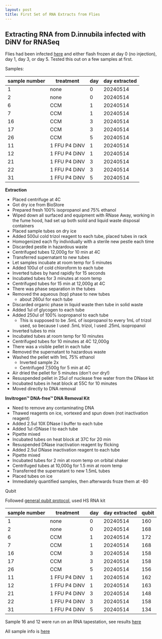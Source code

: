```yaml
---
layout: post
title: First Set of RNA Extracts from Flies
---
```


## Extracting RNA from D.innubila infected with DiNV for RNASeq

Flies had been infected [here](https://meschedl.github.io/Unckless-Lab-Notebook-Maggie/2024/04/12/fly-infections-for-RNA.html) and either flash frozen at day 0 (no injection), day 1, day 3, or day 5. Tested this out on a few samples at first. 

Samples: 

| sample number | treatment     | day | day extracted |
|---------------|---------------|-----|---------------|
| 1             | none          | 0   | 20240514      |
| 2             | none          | 0   | 20240514      |
| 6             | CCM           | 1   | 20240514      |
| 7             | CCM           | 1   | 20240514      |
| 16            | CCM           | 3   | 20240514      |
| 17            | CCM           | 3   | 20240514      |
| 26            | CCM           | 5   | 20240514      |
| 11            | 1 FFU P4 DiNV | 1   | 20240514      |
| 12            | 1 FFU P4 DiNV | 1   | 20240514      |
| 21            | 1 FFU P4 DiNV | 3   | 20240514      |
| 22            | 1 FFU P4 DiNV | 3   | 20240514      |
| 31            | 1 FFU P4 DiNV | 5   | 20240514      |


**Extraction**

- Placed centrifuge at 4C
- Got dry ice from BioStore 
- Prepared fresh 100% isopropanol and 75% ethanol
- Wiped down all surfaced and equipment with RNase Away, working in the fume hood, had set up both solid and liquid waste disposal containers
- Placed sample tubes on dry ice 
- Added 500ul cold trizol reagent to each tube, placed tubes in rack 
- Homogenized each fly individually with a sterile new pestle each time
- Discarded pestle in hazardous waste
- Centrifuged tubes 12,000g for 10 min at 4C
- Transferred supernatant to new tubes 
- Let samples incubate at room temp for 5 minutes 
- Added 100ul of cold chloroform to each tube
- Inverted tubes by hand rapidly for 15 seconds 
- Incubated tubes for 3 minutes at room temp 
- Centrifuged tubes for 15 min at 12,000g at 4C 
- There was phase separation in the tubes 
- Removed the aqueous (top) phase to new tubes
    - about 260ul for each tube 
- Discarded organic phase in liquid waste then tube in solid waste 
- Added 1ul of glycogen to each tube 
- Added 250ul of 100% isopropanol to each tube 
    - This is supposed to be .5mL of isopropanol to every 1mL of trizol used, so because I used .5mL trizol, I used .25mL isopropanol 
- Inverted tubes to mix 
- Incubated tubes at room temp for 10 minutes
- Centrifuged tubes for 10 minutes at 4C 12,000g
- There was a visible pellet in each tube 
- Removed the supernatant to hazardous waste
- Washed the pellet with 1mL 75% ethanol 
    - Inverted sample 2x
    - Centrifuged 7,500g for 5 min at 4C 
- Air dried the pellet for 5 minutes (don't ovr dry!)
- Resuspended pellet in 25ul of nuclease free water from the DNase kit 
- Incubated tubes in heat block at 55C for 10 minutes
- Moved directly to DNA removal 

**Invitrogen™ DNA-free™ DNA Removal Kit**

- Need to remove any contaminating DNA 
- Thawed reagents on ice, vortexed and spun down (not inactivation reagent) 
- Added 2.5ul 10X DNase I buffer to each tube 
- Added 1ul rDNase I to each tube 
- Pipette mixed 
- Incubated tubes on heat block at 37C for 20 min 
- Resuspended DNase inactivation reagent by flicking 
- Added 2.5ul DNase inactivation reagent to each tube
- Pipette mixed 
- Incubated tubes for 2 min at room temp on orbital shaker 
- Centrifuged tubes at 10,000g for 1.5 min at room temp 
- Transferred the supernatant to new 1.5mL tubes 
- Placed tubes on ice 
- Immediately quantified samples, then afterwards froze them at -80 

Qubit 

Followed [general qubit protocol](https://docs.google.com/document/d/1ZCz0SBof6LHE3P_LbftawFyexl8iCECUlvjIcauPYwY/edit?tab=t.0), used HS RNA kit 

| sample number | treatment     | day | day extracted | qubit |
|---------------|---------------|-----|---------------|-------|
| 1             | none          | 0   | 20240514      | 160   |
| 2             | none          | 0   | 20240514      | 168   |
| 6             | CCM           | 1   | 20240514      | 172   |
| 7             | CCM           | 1   | 20240514      | 168   |
| 16            | CCM           | 3   | 20240514      | 158   |
| 17            | CCM           | 3   | 20240514      | 158   |
| 26            | CCM           | 5   | 20240514      | 156   |
| 11            | 1 FFU P4 DiNV | 1   | 20240514      | 162   |
| 12            | 1 FFU P4 DiNV | 1   | 20240514      | 163   |
| 21            | 1 FFU P4 DiNV | 3   | 20240514      | 148   |
| 22            | 1 FFU P4 DiNV | 3   | 20240514      | 158   |
| 31            | 1 FFU P4 DiNV | 5   | 20240514      | 134   |

Sample 16 and 12 were run on an RNA tapestation, see results [here](https://drive.google.com/drive/u/0/folders/1ZavwBYtP_RfgO0Vil3MfK6D6Es81jLVH)

All sample info is [here](https://docs.google.com/spreadsheets/d/1xspFNMcrrAYWBiJEdggjtPwPGrilX6Fgwgdj7FsojXM/edit?gid=1020290480#gid=1020290480)
